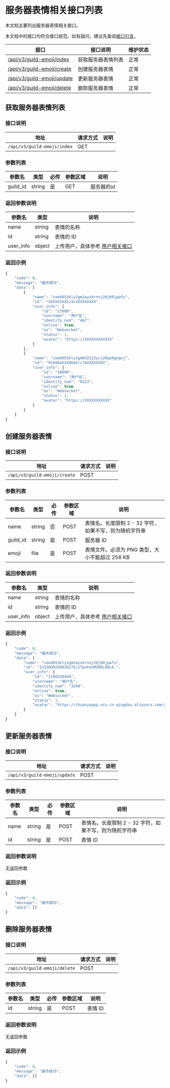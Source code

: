 # 服务器表情相关接口列表

本文档主要列出服务器表情相关接口。

本文档中的接口均符合接口规范。如有疑问，建议先查阅[接口引言](https://developer.kaiheila.cn/doc/reference)。

| 接口                                             | 接口说明           | 维护状态 |
| ------------------------------------------------ | ------------------ | -------- |
| [/api/v3/guild-emoji/index](#获取服务器表情列表) | 获取服务器表情列表 | 正常     |
| [/api/v3/guild-emoji/create](#创建服务器表情)    | 创建服务器表情     | 正常     |
| [/api/v3/guild-emoji/update](#更新服务器表情)    | 更新服务器表情     | 正常     |
| [/api/v3/guild-emoji/delete](#删除服务器表情)    | 删除服务器表情     | 正常     |

## 获取服务器表情列表

### 接口说明
|地址|请求方式|说明|
|--|--|--|
|`/api/v3/guild-emoji/index`|GET| |

### 参数列表

| 参数名     | 类型 | 必传 | 参数区域 | 说明                                              |
| ---------- | ---- | ---- | -------  | ------------------------------------------------- |
| guild_id   | string  | 是    | GET | 服务器的id                 |

### 返回参数说明

| 参数名   | 类型         | 说明                                                         |
| -------- | ------------ | ------------------------------------------------------------ |
|name|string|表情的名称|
|id|string|表情的 ID|
|user_info|object|上传用户，具体参考 [用户相关接口](https://developer.kaiheila.cn/doc/http/user) |


### 返回示例

```javascript
{
    "code": 0,
    "message": "操作成功",
    "data": [
        {
            "name": "ceeb653ely1gm1ayxhrnnj20j60jpwfu",
            "id": "XXXXXXXXX/4c43XXXXXXX",
            "user_info": {
                "id": "17000",
                "username": "用户名",
                "identify_num": "467",
                "online": true,
                "os": "Websocket",
                "status": 1,
                "avatar": "https://XXXXXXXXXXXX"
            }
        },
        {
            "name": "ceeb653ely1gm6d2213ycj20go0gogvj",
            "id": "916864XXX464X/c74XXXXXXXX",
            "user_info": {
                "id": "10000",
                "username": "用户名",
                "identify_num": "0123",
                "online": true,
                "os": "Websocket",
                "status": 1,
                "avatar": "https://XXXXXXXXXXX"
            }
        }
    ]
}
```

## 创建服务器表情

### 接口说明
| 地址                         | 请求方式 | 说明 |
| ---------------------------- | -------- | ---- |
| `/api/v3/guild-emoji/create` | POST     |      |

### 参数列表

| 参数名   | 类型   | 必传 | 参数区域 | 说明                                                   |
| -------- | ------ | ---- | -------- | ------------------------------------------------------ |
| name     | string | 否   | POST     | 表情名。长度限制 2 - 32 字符，如果不写，则为随机字符串 |
| guild_id | string | 是   | POST     | 服务器 ID                                              |
| emoji    | file   | 是   | POST     | 表情文件。必须为 PNG 类型，大小不能超过 256 KB         |

### 返回参数说明

| 参数名   | 类型         | 说明                                                         |
| -------- | ------------ | ------------------------------------------------------------ |
|name|string|表情的名称|
|id|string|表情的 ID|
|user_info|object|上传用户，具体参考 [用户相关接口](https://developer.kaiheila.cn/doc/http/user) |

### 返回示例

```javascript
{
    "code": 0,
    "message": "操作成功",
    "data": {
        "name": "ceeb653ely1gm1ayxhrnnj20j60jpwfu",
        "id": "1333609240026275/zTpnkSnMZH0c80ck.",
        "user_info": {
            "id": "1780328444",
            "username": "用户名",
            "identify_num": "3249",
            "online": true,
            "os": "Websocket",
            "status": 1,
            "avatar": "https://chuanyuapp.oss-cn-qingdao.aliyuncs.com/assets/bot.png/icon"
        }
    }
}
```

## 更新服务器表情

### 接口说明

| 地址                         | 请求方式 | 说明 |
| ---------------------------- | -------- | ---- |
| `/api/v3/guild-emoji/update` | POST     |      |

### 参数列表

| 参数名 | 类型   | 必传 | 参数区域 | 说明                                                   |
| ------ | ------ | ---- | -------- | ------------------------------------------------------ |
| name   | string | 是   | POST     | 表情名。长度限制 2 - 32 字符，如果不写，则为随机字符串 |
| id     | string | 是   | POST     | 表情 ID                                                |


### 返回参数说明

无返回参数

### 返回示例

```javascript
{
    "code": 0,
    "message": "操作成功",
    "data": []
}
```

## 删除服务器表情

### 接口说明

| 地址                         | 请求方式 | 说明 |
| ---------------------------- | -------- | ---- |
| `/api/v3/guild-emoji/delete` | POST     |      |

### 参数列表

| 参数名 | 类型   | 必传 | 参数区域 | 说明                                                   |
| ------ | ------ | ---- | -------- | ------------------------------------------------------ |
| id     | string | 是   | POST     | 表情 ID                                                |


### 返回参数说明

无返回参数

### 返回示例

```javascript
{
    "code": 0,
    "message": "操作成功",
    "data": []
}
```

